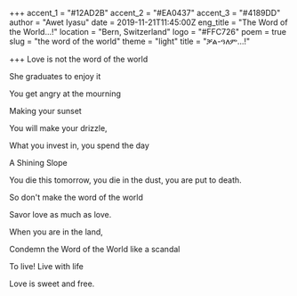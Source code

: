+++
accent_1 = "#12AD2B"
accent_2 = "#EA0437"
accent_3 = "#4189DD"
author = "Awet Iyasu"
date = 2019-11-21T11:45:00Z
eng_title = "The Word of the World...!"
location = "Bern, Switzerland"
logo = "#FFC726"
poem = true
slug = "the word of the world"
theme = "light"
title = "ቓል-ዓለም…!"

+++
Love is not the word of the world

She graduates to enjoy it

You get angry at the mourning

Making your sunset

You will make your drizzle,

What you invest in, you spend the day

A Shining Slope

You die this tomorrow, you die in the dust, you are put to death.

So don't make the word of the world

Savor love as much as love.

When you are in the land,

Condemn the Word of the World like a scandal

To live! Live with life

Love is sweet and free.